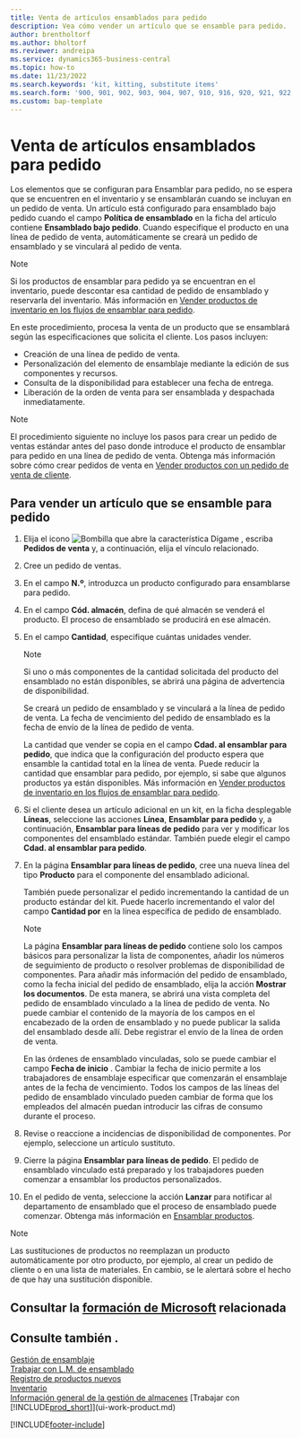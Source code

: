 ```yaml
---
title: Venta de artículos ensamblados para pedido
description: Vea cómo vender un artículo que se ensamble para pedido.
author: brentholtorf
ms.author: bholtorf
ms.reviewer: andreipa
ms.service: dynamics365-business-central
ms.topic: how-to
ms.date: 11/23/2022
ms.search.keywords: 'kit, kitting, substitute items'
ms.search.form: '900, 901, 902, 903, 904, 907, 910, 916, 920, 921, 922, 923, 940, 941, 942, 930, 931, 932, 914, 915, 905'
ms.custom: bap-template
---
```

# <a name="sell-items-assembled-to-order" />Venta de artículos ensamblados para pedido

Los elementos que se configuran para Ensamblar para pedido, no se espera que se encuentren en el inventario y se ensamblarán cuando se incluyan en un pedido de venta. Un artículo está configurado para ensamblado bajo pedido cuando el campo **Política de ensamblado** en la ficha del artículo contiene **Ensamblado bajo pedido**. Cuando especifique el producto en una línea de pedido de venta, automáticamente se creará un pedido de ensamblado y se vinculará al pedido de venta.  

> [!NOTE]  
> Si los productos de ensamblar para pedido ya se encuentran en el inventario, puede descontar esa cantidad de pedido de ensamblado y reservarla del inventario. Más información en [Vender productos de inventario en los flujos de ensamblar para pedido](assembly-how-to-sell-assemble-to-order-items-and-inventory-items-together.md).  

En este procedimiento, procesa la venta de un producto que se ensamblará según las especificaciones que solicita el cliente. Los pasos incluyen: 

* Creación de una línea de pedido de venta.
* Personalización del elemento de ensamblaje mediante la edición de sus componentes y recursos.
* Consulta de la disponibilidad para establecer una fecha de entrega.
* Liberación de la orden de venta para ser ensamblada y despachada inmediatamente.  

> [!NOTE]  
> El procedimiento siguiente no incluye los pasos para crear un pedido de ventas estándar antes del paso donde introduce el producto de ensamblar para pedido en una línea de pedido de venta. Obtenga más información sobre cómo crear pedidos de venta en [Vender productos con un pedido de venta de cliente](sales-how-sell-products.md).  

## <a name="to-sell-an-item-that-is-assembled-to-order" />Para vender un artículo que se ensamble para pedido

1. Elija el icono ![Bombilla que abre la característica Dígame](media/ui-search/search_small.png "Dígame qué desea hacer") , escriba **Pedidos de venta** y, a continuación, elija el vínculo relacionado.  
2. Cree un pedido de ventas. 
3. En el campo **N.º**, introduzca un producto configurado para ensamblarse para pedido.  
4. En el campo **Cód. almacén**, defina de qué almacén se venderá el producto. El proceso de ensamblado se producirá en ese almacén.  
5. En el campo **Cantidad**, especifique cuántas unidades vender.  

    > [!NOTE]  
    >  Si uno o más componentes de la cantidad solicitada del producto del ensamblado no están disponibles, se abrirá una página de advertencia de disponibilidad. <!-- Check whether the field help would be useful. For more information, see Assembly Availability.  -->

    Se creará un pedido de ensamblado y se vinculará a la línea de pedido de venta. La fecha de vencimiento del pedido de ensamblado es la fecha de envío de la línea de pedido de venta.  

    La cantidad que vender se copia en el campo **Cdad. al ensamblar para pedido**, que indica que la configuración del producto espera que ensamble la cantidad total en la línea de venta. Puede reducir la cantidad que ensamblar para pedido, por ejemplo, si sabe que algunos productos ya están disponibles. Más información en [Vender productos de inventario en los flujos de ensamblar para pedido](assembly-how-to-sell-inventory-items-in-assemble-to-order-flows.md).  

6. Si el cliente desea un artículo adicional en un kit, en la ficha desplegable **Líneas**, seleccione las acciones **Línea**, **Ensamblar para pedido** y, a continuación, **Ensamblar para líneas de pedido** para ver y modificar los componentes del ensamblado estándar. También puede elegir el campo **Cdad. al ensamblar para pedido**.  
7. En la página **Ensamblar para líneas de pedido**, cree una nueva línea del tipo **Producto** para el componente del ensamblado adicional.  

    También puede personalizar el pedido incrementando la cantidad de un producto estándar del kit. Puede hacerlo incrementando el valor del campo **Cantidad por** en la línea específica de pedido de ensamblado.  

    > [!NOTE]  
    >  La página **Ensamblar para líneas de pedido** contiene solo los campos básicos para personalizar la lista de componentes, añadir los números de seguimiento de producto o resolver problemas de disponibilidad de componentes. Para añadir más información del pedido de ensamblado, como la fecha inicial del pedido de ensamblado, elija la acción **Mostrar los documentos**. De esta manera, se abrirá una vista completa del pedido de ensamblado vinculado a la línea de pedido de venta. No puede cambiar el contenido de la mayoría de los campos en el encabezado de la orden de ensamblado y no puede publicar la salida del ensamblado desde allí. Debe registrar el envío de la línea de orden de venta.  
    >
    >  En las órdenes de ensamblado vinculadas, solo se puede cambiar el campo **Fecha de inicio** . Cambiar la fecha de inicio permite a los trabajadores de ensamblaje especificar que comenzarán el ensamblaje antes de la fecha de vencimiento. Todos los campos de las líneas del pedido de ensamblado vinculado pueden cambiar de forma que los empleados del almacén puedan introducir las cifras de consumo durante el proceso.  

8. Revise o reaccione a incidencias de disponibilidad de componentes. Por ejemplo, seleccione un artículo sustituto.  
9. Cierre la página **Ensamblar para líneas de pedido**. El pedido de ensamblado vinculado está preparado y los trabajadores pueden comenzar a ensamblar los productos personalizados.  
10. En el pedido de venta, seleccione la acción **Lanzar** para notificar al departamento de ensamblado que el proceso de ensamblado puede comenzar. Obtenga más información en [Ensamblar productos](assembly-how-to-assemble-items.md).  

> [!NOTE]  
> Las sustituciones de productos no reemplazan un producto automáticamente por otro producto, por ejemplo, al crear un pedido de cliente o en una lista de materiales. En cambio, se le alertará sobre el hecho de que hay una sustitución disponible.

## <a name="see-related-microsoft-training" />Consultar la [formación de Microsoft](/training/modules/assemble-to-order-dynamics-365-business-central/) relacionada

## <a name="see-also" />Consulte también .

[Gestión de ensamblaje](assembly-assemble-items.md)  
[Trabajar con L.M. de ensamblado](assembly-how-work-assembly-boms.md)  
[Registro de productos nuevos](inventory-how-register-new-items.md)  
[Inventario](inventory-manage-inventory.md)  
[Información general de la gestión de almacenes](design-details-warehouse-management.md)
[Trabajar con [!INCLUDE[prod_short](includes/prod_short.md)]](ui-work-product.md)  

[!INCLUDE[footer-include](includes/footer-banner.md)]
